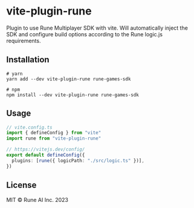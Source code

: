 # vite-plugin-rune

Plugin to use Rune Multiplayer SDK with vite. Will automatically inject the SDK and configure build options according to the Rune logic.js requirements.

## Installation

```shell
# yarn
yarn add --dev vite-plugin-rune rune-games-sdk

# npm
npm install --dev vite-plugin-rune rune-games-sdk
```

## Usage

```ts
// vite.config.ts
import { defineConfig } from "vite"
import rune from "vite-plugin-rune"

// https://vitejs.dev/config/
export default defineConfig({
  plugins: [rune({ logicPath: "./src/logic.ts" })],
})
```

## License

MIT © Rune AI Inc. 2023
